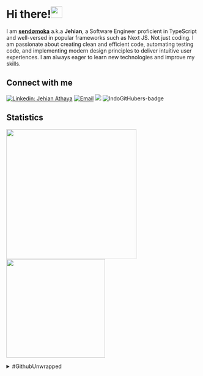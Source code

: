 # Hi there!<img src="https://media.giphy.com/media/hvRJCLFzcasrR4ia7z/giphy.gif" width="30">

I am [**send∅moka**](https://sendomoka.dev/) a.k.a **Jehian**, a Software Engineer proficient in TypeScript and well-versed in popular frameworks such as Next JS. Not just coding. I am passionate about creating clean and efficient code, automating testing code, and implementing modern design principles to deliver intuitive user experiences. I am always eager to learn new technologies and improve my skills.

## Connect with me

[![Linkedin: Jehian Athaya](https://img.shields.io/badge/-Jehian%20Athaya-blue?style=flat-square&logo=Linkedin&logoColor=white&link=https://www.linkedin.com/in/jehianth/)](https://www.linkedin.com/in/jehianth/)
<a href="mailto:sendomoka0@gmail.com"><img alt="Email" src="https://img.shields.io/badge/Email-sendomoka0-blue?style=flat-square&logo=email"></a>
[![](https://komarev.com/ghpvc/?username=sendomoka&color=blue&label=Profile%20Views)](https://github.com/sendomoka/sendomoka)
![IndoGitHubers-badge](https://indogithubers-badge.vercel.app/badge?username=sendomoka&style=social)

## Statistics

<span><img width="340" src="https://github-readme-stats.vercel.app/api?username=sendomoka&show_icons=true" /></span>
<span><img width="258" src="https://github-readme-stats.vercel.app/api/top-langs/?username=sendomoka&layout=compact&langs_count=6" /></span>

<details>
  <summary>#GithubUnwrapped</summary>

  https://github.com/jehianth/jehianth/assets/55863992/cd0dd9d8-7757-4f95-a267-6af571d00a2d

  https://github.com/remotion-dev/github-unwrapped-2023
</details>
